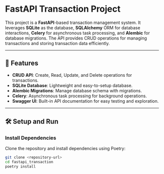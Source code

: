 # FastAPI Transaction Project

This project is a **FastAPI**-based transaction management system. It leverages **SQLite** as the database, **SQLAlchemy** ORM for database interactions, **Celery** for asynchronous task processing, and **Alembic** for database migrations. The API provides CRUD operations for managing transactions and storing transaction data efficiently.

---

## 🚀 **Features**

- **CRUD API**: Create, Read, Update, and Delete operations for transactions.
- **SQLite Database**: Lightweight and easy-to-setup database.
- **Alembic Migrations**: Manage database schema with migrations.
- **Celery**: Asynchronous task processing for background operations.
- **Swagger UI**: Built-in API documentation for easy testing and exploration.

---

## 🛠️ **Setup and Run**

### Install Dependencies
Clone the repository and install dependencies using Poetry:

```bash
git clone <repository-url>
cd fastapi_transaction
poetry install
